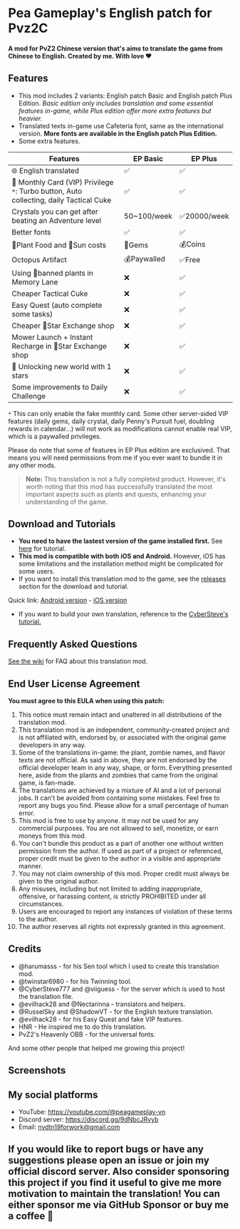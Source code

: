 # Pea Gameplay's English patch for Pvz2C 
#### A mod for PvZ2 Chinese version that's aims to translate the game from Chinese to English. Created by me. With love ❤️ 

## Features
- This mod includes 2 variants: English patch Basic and English patch Plus Edition. *Basic edition only includes translation and some essential features in-game, while Plus edition offer more extra features but heavier.*
- Translated texts in-game use Cafeteria font, same as the international version. **More fonts are available in the English patch Plus Edition.**
- Some extra features.

| Features | EP Basic | EP Plus |
| ---- | ----------- | -------------- | 
| 🌐 English translated | ✅ | ✅ |
| 👑 Monthly Card (VIP) Privilege `*`: Turbo button, Auto collecting, daily Tactical Cuke| ✅ | ✅ | 
| Crystals you can get after beating an Adventure level  | 50~100/week | ✅20000/week |
| Better fonts | ✅ | ✅ |
| 🌿Plant Food and 🔆Sun costs  | 💎Gems | 💰Coins |
| Octopus Artifact | 💰Paywalled | ✅Free |
| Using 🚫banned plants in Memory Lane | ❌ | ✅ |
| Cheaper Tactical Cuke | ❌ | ✅ |
| Easy Quest (auto complete some tasks) | ❌ | ✅ |
| Cheaper 🌟Star Exchange shop | ❌ | ✅ |
| Mower Launch + Instant Recharge in 🌟Star Exchange shop | ❌ | ✅ |
| 🔑 Unlocking new world with 1 stars  | ❌ | ✅ |
| Some improvements to Daily Challenge | ❌ | ✅ |

`*` This can only enable the fake monthly card. Some other server-sided VIP features (daily gems, daily crystal, daily Penny's Pursuit fuel, doubling rewards in calendar...) will not work as modifications cannot enable real VIP, which is a paywalled privileges.

Please do note that some of features in EP Plus edition are exclusived. That means you will need permissions from me if you ever want to bundle it in any other mods.

> **Note:** 
> This translation is not a fully completed product. However, it's worth noting that this mod has successfully translated the most important aspects such as plants and quests, enhancing your understanding of the game.

## Download and Tutorials
- **You need to have the lastest version of the game installed first.** See [here](https://github.com/Nvdtn19/nvdtn19-pvz2c-english-patch/wiki/How-to-download-and-install-the-game%3F) for tutorial.
- **This mod is compatible with both iOS and Android.** However, iOS has some limitations and the installation method might be complicated for some users.
- If you want to install this translation mod to the game, see the [releases](https://github.com/Nvdtn19/nvdtn19-pvz2c-english-patch/releases) section for the download and tutorial.

Quick link: [Android version](https://github.com/Nvdtn19/nvdtn19-pvz2c-english-patch/releases/tag/Android) - [iOS version](https://github.com/Nvdtn19/nvdtn19-pvz2c-english-patch/releases/tag/iOS)

- If you want to build your own translation, reference to the [CyberSteve's tutorial.](https://github.com/CyberSteve777/cybersteve777.github.io)

## Frequently Asked Questions
[See the wiki](https://github.com/Nvdtn19/nvdtn19-pvz2c-english-patch/wiki/Frequently-Asked-Questions) for FAQ about this translation mod.

## End User License Agreement
**You must agree to this EULA when using this patch:**

1. This notice must remain intact and unaltered in all distributions of the translation mod.
2. This translation mod is an independent, community-created project and is not affiliated with, endorsed by, or associated with the original game developers in any way.
3. Some of the translations in-game: the plant, zombie names, and flavor texts are not official. As said in above, they are not endorsed by the official developer team in any way, shape, or form. Everything presented here, aside from the plants and zombies that came from the original game, is fan-made.
4. The translations are achieved by a mixture of AI and a lot of personal jobs. It can't be avoided from containing some mistakes. Feel free to report any bugs you find. Please allow for a small percentage of human error.
5. This mod is free to use by anyone. It may not be used for any commercial purposes. You are not allowed to sell, monetize, or earn moneys from this mod.
6. You can't bundle this product as a part of another one without written permission from the author. If used as part of a project or referenced, proper credit must be given to the author in a visible and appropriate manner.
7. You may not claim ownership of this mod. Proper credit must always be given to the original author.
8. Any misuses, including but not limited to adding inappropriate, offensive, or harassing content, is strictly PROHIBITED under all circumstances.
9. Users are encouraged to report any instances of violation of these terms to the author.
10. The author reserves all rights not expressly granted in this agreement.

## Credits
- @harumasss - for his Sen tool which I used to create this translation mod.
- @twinstar6980 - for his Twinning tool.
- @CyberSteve777 and @viiguess - for the server which is used to host the translation file.
- @evilhack28 and @Nectarinna - translators and helpers.
- @RusselSky and @ShadowVT - for the English texture translation.
- @evilhack28 - for his Easy Quest and fake VIP features.
- HNR - He inspired me to do this translation.
- PvZ2's Heavenly OBB - for the universal fonts.

And some other people that helped me growing this project!

## Screenshots


## My social platforms
- YouTube: https://youtube.com/@peagameplay-vn
- Discord server: https://discord.gg/9dNbcJRvyb
- Email: nvdtn19forwork@gmail.com
## If you would like to report bugs or have any suggestions please open an issue or join my official discord server. Also consider sponsoring this project if you find it useful to give me more motivation to maintain the translation! You can either sponsor me via GitHub Sponsor or buy me a coffee 🙂


